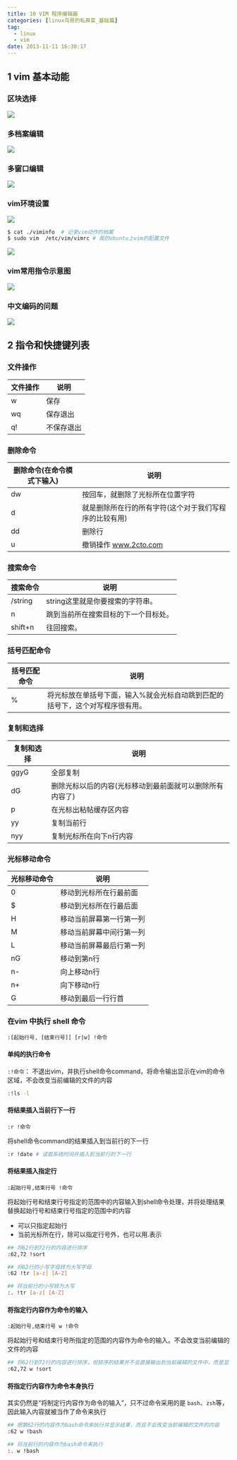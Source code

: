 ```yaml
---
title: 10 VIM 程序编辑器
categories: [linux鸟哥的私房菜_基础篇]
tag:
  - linux
  - vim
date: 2013-11-11 16:30:17
---
```


## 1 vim 基本动能
### 区块选择
![](http://o7m5xjmtl.bkt.clouddn.com/14897661368102.jpg)

### 多档案编辑
![](http://o7m5xjmtl.bkt.clouddn.com/14897661623891.jpg)

### 多窗口编辑
![](http://o7m5xjmtl.bkt.clouddn.com/14897661959153.jpg)

### vim环境设置
![](http://o7m5xjmtl.bkt.clouddn.com/14897662196953.jpg)

```bash
$ cat ./viminfo  # 记录vim动作的档案
$ sudo vim  /etc/vim/vimrc # 我的ubuntu上vim的配置文件
```

![](http://o7m5xjmtl.bkt.clouddn.com/14897662891129.jpg)

### vim常用指令示意图
![](http://o7m5xjmtl.bkt.clouddn.com/14897664421058.jpg)

### 中文编码的问题

![](http://o7m5xjmtl.bkt.clouddn.com/14897665987721.jpg)


## 2 指令和快捷键列表 

### 文件操作
文件操作|说明
---|---
w|保存
wq|保存退出
q!|不保存退出


### 删除命令
删除命令(在命令模式下输入)|说明
---|---
dw|按回车，就删除了光标所在位置字符
d|就是删除所在行的所有字符(这个对于我们写程序的比较有用)
dd|删除行
u|撤销操作 www.2cto.com

### 搜索命令
搜索命令|说明
---|---
/string|string这里就是你要搜索的字符串。
n|跳到当前所在搜索目标的下一个目标处。
shift+n|往回搜索。

### 括号匹配命令
括号匹配命令|说明
---|---
%|将光标放在单括号下面，输入%就会光标自动跳到匹配的括号下，这个对写程序很有用。

### 复制和选择
复制和选择|说明
---|---
ggyG|全部复制
dG|删除光标以后的内容(光标移动到最前面就可以删除所有内容了)
p|在光标出粘帖缓存区内容
yy|复制当前行
nyy|复制光标所在向下n行内容

### 光标移动命令
光标移动命令|说明
---|---
0|移动到光标所在行最前面
$|移动到光标所在行最后面
H|移动当前屏幕第一行第一列
M|移动当前屏幕中间行第一列
L|移动当前屏幕最后行第一列
nG|移动到第n行
n-|向上移动n行
n+|向下移动n行
G|移动到最后一行行首

### 在vim 中执行 shell 命令

`:[起始行号, [结束行号]] [r|w] !命令`
#### 单纯的执行命令
`:!命令`： 不退出vim，并执行shell命令command，将命令输出显示在vim的命令区域，不会改变当前编辑的文件的内容

```bash
:!ls -l
```

#### 将结果插入当前行下一行
`:r !命令`

将shell命令command的结果插入到当前行的下一行

```bash
:r !date # 读取系统时间并插入到当前行的下一行
```

#### 将结果插入指定行

`:起始行号,结束行号 !命令`

将起始行号和结束行号指定的范围中的内容输入到shell命令处理，并将处理结果替换起始行号和结束行号指定的范围中的内容

+ 可以只指定起始行
+ 当前光标所在行，除可以指定行号外，也可以用.表示


```bash
## 将62行到72行的内容进行排序
:62,72 !sort

## 将62行的小写字母转为大写字母
:62 !tr [a-z] [A-Z]

## 将当前行的小写转为大写
:. !tr [a-z] [A-Z]
```

#### 将指定行内容作为命令的输入
`:起始行号,结束行号 w !命令`

将起始行号和结束行号所指定的范围的内容作为命令的输入。不会改变当前编辑的文件的内容

```bash
## 将62行到72行的内容进行排序，但排序的结果并不会直接输出到当前编辑的文件中，而是显示在vim敲命令的区域
:62,72 w !sort
```

#### 将指定行内容作为命令本身执行
其实仍然是“将制定行内容作为命令的输入”，只不过命令采用的是 `bash`、`zsh`等，因此输入内容就被当作了命令来执行

```bash
## 把第62行的内容作为bash命令来执行并显示结果，而且不会改变当前编辑的文件的内容
:62 w !bash

## 将当前行的内容作为bash命令来执行
:. w !bash
```

